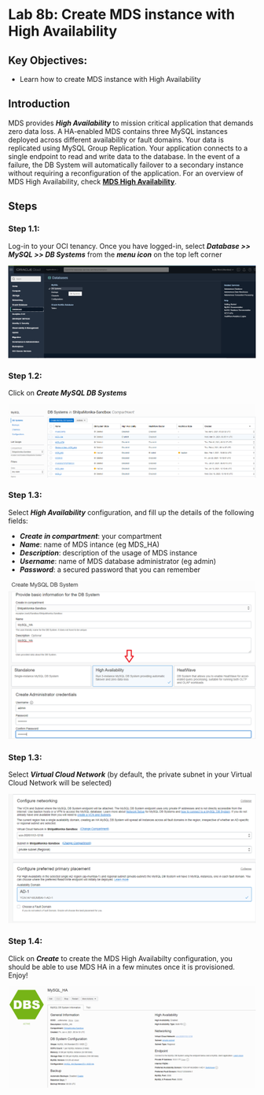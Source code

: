 # Lab 8b: Create MDS instance with High Availability

## Key Objectives:

- Learn how to create MDS instance with High Availability

## Introduction

MDS provides _**High Availability**_ to mission critical application that demands zero data loss. A HA-enabled MDS contains three MySQL instances deployed across different availability or fault domains. Your data is replicated using MySQL Group Replication. Your application connects to a single endpoint to read and write data to the database. In the event of a failure, the DB System will automatically failover to a secondary instance without requiring a reconfiguration of the application.
For an overview of MDS High Availability, check **[MDS High Availability](https://docs.oracle.com/en-us/iaas/mysql-database/doc/business-continuity.html#MYAAS-GUID-2CD8BFB9-30B2-4ED5-BE27-E526DD3F6E0A)**.

## Steps

### **Step 1.1:**
  Log-in to your OCI tenancy. Once you have logged-in, select _**Database >> MySQL >> DB Systems**_ from the _**menu icon**_ on the top left corner
  
![](./images/ha-1.png)

### **Step 1.2:**
 Click on _**Create MySQL DB Systems**_

![](./images/ha-2.png)

### **Step 1.3:** 
 Select _**High Availability**_ configuration, and fill up the details of the following fields:
 * _**Create in compartment**_: your compartment
 * _**Name**_: name of MDS intance (eg MDS_HA)
 * _**Description**_: description of the usage of MDS instance
 * _**Username**_: name of MDS database administrator (eg admin)
 * _**Password**_: a secured password that you can remember

![](./images/ha-3.png)

### **Step 1.3:** 
 Select _**Virtual Cloud Network**_ (by default, the private subnet in your Virtual Cloud Network will be selected)
 
 ![](./images/ha-4.png)

### **Step 1.4:**
 Click on _**Create**_ to create the MDS High Availabilty configuration, you should be able to use MDS HA in a few minutes once it is provisioned. Enjoy!
 
 ![](./images/ha-5.png)
 



